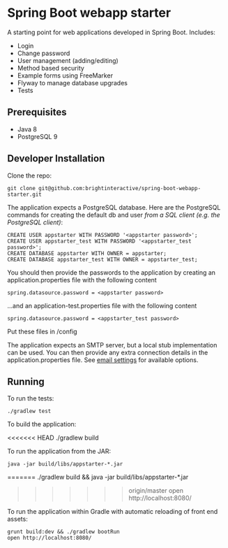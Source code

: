 Spring Boot webapp starter
==========================

A starting point for web applications developed in Spring Boot. Includes:

* Login
* Change password
* User management (adding/editing)
* Method based security
* Example forms using FreeMarker
* Flyway to manage database upgrades
* Tests

Prerequisites
-------------

* Java 8
* PostgreSQL 9


Developer Installation
----------------------

Clone the repo:

    git clone git@github.com:brightinteractive/spring-boot-webapp-starter.git

The application expects a PostgreSQL database. Here are the PostgreSQL commands for creating the default db and user *from a SQL client (e.g. the PostgreSQL client)*:

    CREATE USER appstarter WITH PASSWORD '<appstarter password>';
    CREATE USER appstarter_test WITH PASSWORD '<appstarter_test password>';
    CREATE DATABASE appstarter WITH OWNER = appstarter;
    CREATE DATABASE appstarter_test WITH OWNER = appstarter_test;

You should then provide the passwords to the application by creating an application.properties file with the following content

    spring.datasource.password = <appstarter password>

...and an application-test.properties file with the following content

    spring.datasource.password = <appstarter_test password>
	
Put these files in /config

The application expects an SMTP server, but a local stub implementation can be used.
You can then provide any extra connection details in the application.properties file.
See [email settings](http://docs.spring.io/spring-boot/docs/current/reference/html/boot-features-email.html) for available options.

Running
-------

To run the tests:

    ./gradlew test

To build the application:

<<<<<<< HEAD
	./gradlew build 	
	
To run the application from the JAR:

    java -jar build/libs/appstarter-*.jar
=======
    ./gradlew build && java -jar build/libs/appstarter-*.jar
>>>>>>> origin/master
    open http://localhost:8080/
	
To run the application within Gradle with automatic reloading of front end assets:

    grunt build:dev && ./gradlew bootRun
    open http://localhost:8080/	

